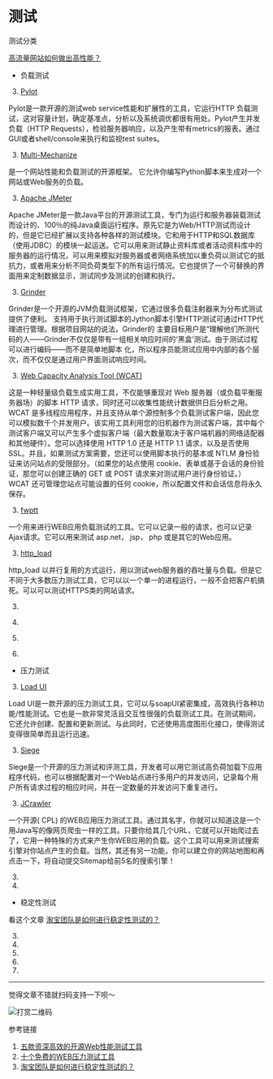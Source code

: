 
# 测试


测试分类
<!-- todo -->
[高流量网站如何做出高性能？](http://blog.oneapm.com/apm-tech/340.html)



* 负载测试

3. [Pylot]()

Pylot是一款开源的测试web service性能和扩展性的工具，它运行HTTP 负载测试，这对容量计划，确定基准点，分析以及系统调优都很有用处。Pylot产生并发负载（HTTP Requests），检验服务器响应，以及产生带有metrics的报表。通过GUI或者shell/console来执行和监视test suites。

3. [Multi-Mechanize](https://pypi.org/project/multi-mechanize/)

是一个网站性能和负载测试的开源框架。 它允许你编写Python脚本来生成对一个网站或Web服务的负载。

3. [Apache JMeter](http://jmeter.apache.org/)

Apache JMeter是一款Java平台的开源测试工具，专门为运行和服务器装载测试而设计的、100％的纯Java桌面运行程序。原先它是为Web/HTTP测试而设计的，但是它已经扩展以支持各种各样的测试模块。它和用于HTTP和SQL数据库（使用JDBC）的模块一起运送。它可以用来测试静止资料库或者活动资料库中的服务器的运行情况，可以用来模拟对服务器或者网络系统加以重负荷以测试它的抵抗力，或者用来分析不同负荷类型下的所有运行情况。它也提供了一个可替换的界面用来定制数据显示，测试同步及测试的创建和执行。

3. [Grinder](http://grinder.sourceforge.net/)

Grinder是一个开源的JVM负载测试框架，它通过很多负载注射器来为分布式测试提供了便利。 支持用于执行测试脚本的Jython脚本引擎HTTP测试可通过HTTP代理进行管理。根据项目网站的说法，Grinder的 主要目标用户是“理解他们所测代码的人——Grinder不仅仅是带有一组相关响应时间的‘黑盒’测试。由于测试过程可以进行编码——而不是简单地脚本 化，所以程序员能测试应用中内部的各个层次，而不仅仅是通过用户界面测试响应时间。


3. [Web Capacity Analysis Tool (WCAT)](https://www.iis.net/downloads/community/2007/05/wcat-63-x86)

这是一种轻量级负载生成实用工具，不仅能够重现对 Web 服务器（或负载平衡服务器场）的脚本 HTTP 请求，同时还可以收集性能统计数据供日后分析之用。WCAT 是多线程应用程序，并且支持从单个源控制多个负载测试客户端，因此您可以模拟数千个并发用户。该实用工具利用您的旧机器作为测试客户端，其中每个测试客户端又可以产生多个虚拟客户端（最大数量取决于客户端机器的网络适配器和其他硬件）。您可以选择使用 HTTP 1.0 还是 HTTP 1.1 请求，以及是否使用 SSL。并且，如果测试方案需要，您还可以使用脚本执行的基本或 NTLM 身份验证来访问站点的受限部分。（如果您的站点使用 cookie、表单或基于会话的身份验证，那您可以创建正确的 GET 或 POST 请求来对测试用户进行身份验证。）WCAT 还可管理您站点可能设置的任何 cookie，所以配置文件和会话信息将永久保存。

3. [fwptt](http://fwptt.sourceforge.net/index.html)

一个用来进行WEB应用负载测试的工具。它可以记录一般的请求，也可以记录Ajax请求。它可以用来测试 asp.net， jsp， php 或是其它的Web应用。

3. [http_load](http://www.acme.com/software/http_load/)

http_load 以并行复用的方式运行，用以测试web服务器的吞吐量与负载。但是它不同于大多数压力测试工具，它可以以一个单一的进程运行，一般不会把客户机搞死。可以可以测试HTTPS类的网站请求。

3. []()



3. []()
3. []()
3. []()

* 压力测试

3. [Load UI](https://www.soapui.org/professional/loadui-pro.html)

Load UI是一款开源的压力测试工具，它可以与soapUI紧密集成，高效执行各种功能/性能测试。它也是一款非常灵活且交互性很强的负载测试工具。在测试期间，它还允许创建、配置和更新测试。与此同时，它还使用高度图形化接口，使得测试变得很简单而且运行迅速。

3. [Siege](https://siege.org/)

Siege是一个开源的压力测试和评测工具，开发者可以用它测试高负荷加载下应用程序代码，也可以根据配置对一个Web站点进行多用户的并发访问，记录每个用户所有请求过程的相应时间，并在一定数量的并发访问下重复进行。

3. [JCrawler](http://jcrawler.sourceforge.net/)

一个开源( CPL) 的WEB应用压力测试工具。通过其名字，你就可以知道这是一个用Java写的像网页爬虫一样的工具。只要你给其几个URL，它就可以开始爬过去了，它用一种特殊的方式来产生你WEB应用的负载。这个工具可以用来测试搜索引擎对你站点产生的负载。当然，其还有另一功能，你可以建立你的网站地图和再点击一下，将自动提交Sitemap给前5名的搜索引擎！


3. []()
3. []()

* 稳定性测试
<!-- todo -->
看这个文章 [淘宝团队是如何进行稳定性测试的？](https://testerhome.com/topics/12475)

3. []()
3. []()
3. []()
3. []()
3. []()


---

觉得文章不错就扫码支持一下呗～

![打赏二维码](https://june111.github.io/blog/assets/img/post/pay-qr.jpg)



参考链接
1. [五款资深高效的开源Web性能测试工具](https://blog.csdn.net/u012572955/article/details/52238811)
2. [十个免费的WEB压力测试工具](https://coolshell.cn/articles/2589.html)
3. [淘宝团队是如何进行稳定性测试的？](https://testerhome.com/topics/12475)


